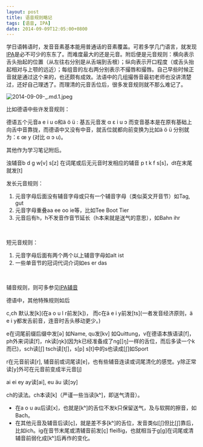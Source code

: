 ```yaml
---
layout: post
title: 语音规则略记
tags: [语音, IPA]
date: 2014-09-09T12:05:00+0800
---
```


学日语韩语时，发音音素基本能用普通话的音素覆盖。可若多学几门语言，就发现[IPA][]是必不可少的东东了。而难度最大的还是元音。附后便是元音规则：横向表示舌头抬起的位置（从左往右分别是从舌端到舌根）；纵向表示开口程度（或舌头抬起相对与上颚的远近）；每组音的左右两分别表示不撮唇和撮唇。自己早些时候正音就是通过这个来的，也还颇有成效。法语中的几组撮唇音最初老师也没讲清楚过，还好自己理透了。而理清的元音舌位后，很多发音规则就不那么难记了。　　　

![2014-09-09-_.md.1.jpeg][]  


比如德语中些许发音规则：

德语五个元音a e i u o和ä ö ü : 基五元音发 α ɛ i u ɔ 而变音基本是在原有基础上向舌中音靠拢，而德语中又没有中音，就舌位就都向前变换为比如ä ö ü 分别就为：ɛ œ y (对比 α ɔ u)。

其他作为学习笔记附后。

浊辅音b d g w\[v\] s\[z\] 在词尾或后无元音时发相应的辅音 p t k f s\[s\]，dt在末尾就发\[t\]

发长元音规则：

1.  元音字母后面没有辅音字母或只有一个辅音字母（类似英文开音节）如Tag, gut
2.  元音字母重叠aa ee oo ie等，比如Tee Boot Tier
3.  元音后有h，h不发音作音节延长（h本来就是送气的意思），如Bahn ihr　　

 

短元音规则：

1.  元音字母后面有两个两个以上辅音字母如alt ist
2.  一些单音节的冠词代词介词如es er das　　

 

辅音规则，则可多参见[IPA辅音][IPA 1]  


德语中，其他特殊规则如后　

c,ch 默认发\[k\](在a o u l r前发\[k\])， 而c在ä e i y前发\[ts\](一者发音经济原则，ä e i y都发舌前音，连音时舌头移动更少。)

e在词尾前缀后缀中发\[ə\] 如Name, qu发\[kv\] 如Quittung，v在德语本族语读\[f\]，ph外来词读\[f\]，nk读\[ŋk\](因为k已经准备成了ng\[\[ŋ\]一样的舌位，而后多读一个k而已)，sch读\[∫\] tsch读\[t∫\]，s\[p\] s\[t\]中的s也读成\[∫\]如Sport

r在元音前读\[r\], 辅音前或词尾读\[ɐ\]，也有些辅音连读或词尾清化的感觉。y除正常读\[y\]外可在元音前变成半元音\[j\]　

ai ei ey ay读\[ai\], eu äu 读\[ɔy\]　　

ch的读法。ch本读\[k\]（严谨一些当读\[kʰ\]，即送气清音）。

 *  在a o u au后读\[x\]，也就是\[kʰ\]的舌位不发k只保留送气，及与软腭的擦音，如Bach。
 *  在其他元音及辅音后读\[ç\]，就是差不多\[kʰ\]的舌位，发音类似\[∫\]但比\[∫\]靠后，比如ich。ig在音节末尾或清辅音前发\[ç\] fleißig，也就相当于g\[g\]在词尾或清辅音前弱化成\[kʰ\]后再作的变化。  
    


[IPA]: http://zh.wikipedia.org/wiki/%E5%9C%8B%E9%9A%9B%E9%9F%B3%E6%A8%99
[2014-09-09-_.md.1.jpeg]: {{site.baseurl}}/assets/2014-09-09-语音规则略记.md.1.jpeg
[IPA 1]: http://zh.wikipedia.org/wiki/%E5%9C%8B%E9%9A%9B%E9%9F%B3%E6%A8%99#.E8.BC.94.E9.9F.B3